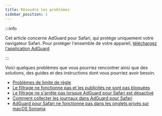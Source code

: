 ```yaml
---
title: Résoudre les problèmes
sidebar_position: 1
---
```


:::info

Cet article concerne AdGuard pour Safari, qui protège uniquement votre navigateur Safari. Pour protéger l'ensemble de votre appareil, [téléchargez l'application AdGuard](https://agrd.io/download-kb-adblock)

:::

Voici quelques problèmes que vous pourriez rencontrer ainsi que des solutions, des guides et des instructions dont vous pourriez avoir besoin.

- [Problèmes de limite de règle](/adguard-for-safari/solving-problems/rule-limit.md)
- [Le filtrage ne fonctionne pas et les publicités ne sont pas bloquées](/adguard-for-safari/solving-problems/ads-not-blocked.md)
- [Le filtrage ne s'arrête pas lorsque AdGuard pour Safari est désactivé](/adguard-for-safari/solving-problems/filters-after-disable.md)
- [Comment collecter les journaux dans AdGuard pour Safari](/adguard-for-safari/solving-problems/logs.md)
- [AdGuard pour Safari ne fonctionne pas dans les onglets privés sur macOS Sonoma](/adguard-for-safari/solving-problems/private-sonoma.md)
